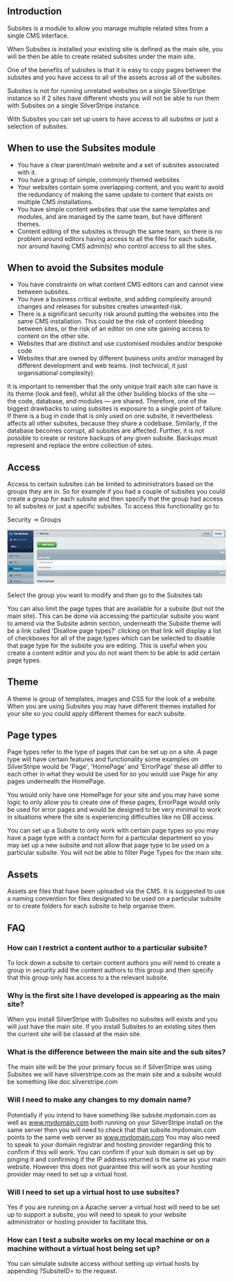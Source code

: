 ## Introduction

Subsites is a module to allow you manage multiple related sites from a single CMS interface.

When Subsites is installed your existing site is defined as the main site, you will be then be able to create related subsites under the main site. 

One of the benefits of subsites is that it is easy to copy pages between the subsites and you have access to all of 
the assets across all of the subsites.

Subsites is not for running unrelated websites on a single SilverStripe instance so if 2 sites have different vhosts
you will not be able to run them with Subsites on a single SilverStripe instance.

With Subsites you can set up users to have access to all subsites or just a selection of subsites.

## When to use the Subsites module

* You have a clear parent/main website and a set of subsites associated with it. 
* You have a group of simple, commonly themed websites
* Your websites contain some overlapping content, and you want to avoid the redundancy of making the same update to content that exists on multiple CMS installations. 
* You have simple content websites that use the same templates and modules, and are managed by the same team, but have different themes.  
* Content editing of the subsites is through the same team, so there is no problem around editors having access to all the files for each subsite, nor around having CMS admin(s) who control access to all the sites.

## When to avoid the Subsites module

* You have constraints on what content CMS editors can and cannot view between subsites.
* You have a business critical website, and adding complexity around changes and releases for subsites creates unwanted risk. 
* There is a significant security risk around putting the websites into the same CMS installation. This could be the risk of content bleeding between sites, or the risk of an editor on one site gaining access to content on the other site. 
* Websites that are distinct and use customised modules and/or bespoke code 
* Websites that are owned by different business units and/or managed by different development and web teams. (not technical, it just organisational complexity). 

It is important to remember that the only unique trait each site can have is its theme (look and feel), whilst all the other building blocks of the site — the code, database, and modules — are shared. Therefore, one of the biggest drawbacks to using subsites is exposure to a single point of failure. If there is a bug in code that is only used on one subsite, it nevertheless affects all other subsites, because they share a codebase. Similarly, if the database becomes corrupt, all subsites are affected. Further, it is not possible to create or restore backups of any given subsite. Backups must represent and replace the entire collection of sites.

## Access

Access to certain subsites can be limited to administrators based on the groups they are in.
So for example if you had a couple of subsites you could create a group for each subsite and then specify that the 
group had access to all subsites or just a specific subsites.
To access this functionality go to


Security -> Groups

![alt text](_images/subsite-admin-security-group.png "Groups")

Select the group you want to modify and then go to the Subsites tab

You can also limit the page types that are available for a subsite (but not the main site).
This can be done via accessing the particular subsite you want to amend via the Subsite admin section, underneath the
Subsite theme will be a link called 'Disallow page types?' clicking on that link will display a list of checkboxes for
all of the page types which can be selected to disable that page type for the subsite you are editing.
This is useful when you create a content editor and you do not want them to be able to add certain page types.

## Theme
A theme is group of templates, images and CSS for the look of a website.
When you are using Subsites you may have different themes installed for your site so you could apply different
themes for each subsite.

## Page types
Page types refer to the type of pages that can be set up on a site.
A page type will have certain features and functionality some examples on SilverStripe would be 'Page', 'HomePage'
and 'ErrorPage' these all differ to each other in what they would be used for so you would use Page for any pages
underneath the HomePage.


You would only have one HomePage for your site and you may have some logic to only allow you to create one of these
pages, ErrorPage would only be used for error pages and would be designed to be very minimal to work in situations
where the site is experiencing difficulties like no DB access.


You can set up a Subsite to only work with certain page types so you may have a page type with a contact form for a 
particular department so you may set up a new subsite and not allow that page type to be used on a particular subsite.
You will not be able to filter Page Types for the main site.

## Assets
Assets are files that have been uploaded via the CMS.
It is suggested to use a naming convention for files designated to be used on a particular subsite or to create folders
for each subsite to help organise them.

## FAQ


### How can I restrict a content author to a particular subsite?


To lock down a subsite to certain content authors you will need to create a group in security add the content authors 
to this group and then specify that this group only has access to a the relevant subsite.


### Why is the first site I have developed is appearing as the main site?


When you install SilverStripe with Subsites no subsites will exists and you will just have the main site. 
If you install Subsites to an existing sites then the current site will be classed at the main site.


### What is the difference between the main site and the sub sites?


The main site will be the your primary focus so if SilverStripe was using Subsites we will have silverstripe.com 
as the main site and a subsite would be something like doc.silverstripe.com


### Will I need to make any changes to my domain name?


Potentially if you intend to have something like subsite.mydomain.com as well as www.mydomain.com both running on 
your SilverStripe install on the same server then you will need to check that that subsite.mydomain.com points to 
the same web server as www.mydomain.com You may also need to speak to your domain registrar and hosting provider 
regarding this to confirm if this will work. 
You can confirm if your sub domain is set up by pinging it and confirming if the IP address returned is the same as 
your main website. However this does not guarantee this will work as your hosting provider may need to set up a 
virtual host.


### Will I need to set up a virtual host to use subsites?


Yes if you are running on a Apache server a virtual host will need to be set up to support a subsite, you will need 
to speak to your website administrator or hosting provider to facilitate this.


### How can I test a subsite works on my local machine or on a machine without a virtual host being set up?


You can simulate subsite access without setting up virtual hosts by appending ?SubsiteID=<ID> to the request.
